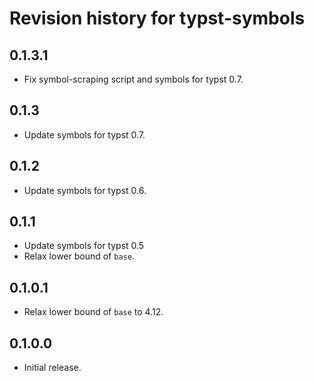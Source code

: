 # Revision history for typst-symbols

## 0.1.3.1

* Fix symbol-scraping script and symbols for typst 0.7.

## 0.1.3

* Update symbols for typst 0.7.

## 0.1.2

* Update symbols for typst 0.6.

## 0.1.1

* Update symbols for typst 0.5
* Relax lower bound of `base`.

## 0.1.0.1

* Relax lower bound of `base` to 4.12.

## 0.1.0.0

* Initial release.
